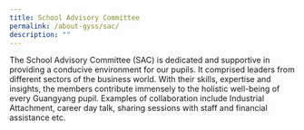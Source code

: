 ```yaml
---
title: School Advisory Committee
permalink: /about-gyss/sac/
description: ""
---
```

The School Advisory Committee (SAC) is dedicated and supportive in providing a conducive environment for our pupils. It comprised leaders from different sectors of the business world. With their skills, expertise and insights, the members contribute immensely to the holistic well-being of every Guangyang pupil. Examples of collaboration include Industrial Attachment, career day talk, sharing sessions with staff and financial assistance etc.

